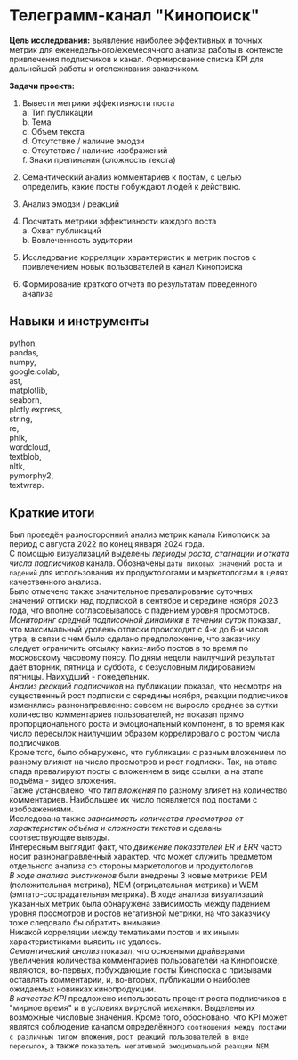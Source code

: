 # Телеграмм-канал "Кинопоиск"
**Цель исследования:** выявление наиболее эффективных и точных метрик для еженедельного/ежемесячного анализа работы в контексте привлечения подписчиков к канал. Формирование списка KPI для дальнейшей работы и отслеживания заказчиком.

**Задачи проекта:**
  1. Вывести метрики эффективности поста\
    a. Тип публикации\
    b. Тема\
    c. Объем текста\
    d. Отсутствие / наличие эмодзи\
    e. Отсутствие / наличие изображений\
    f. Знаки препинания (сложность текста)

  2. Семантический анализ комментариев к постам, с целью определить, какие посты побуждают людей к действию.
  3. Анализ эмодзи / реакций
  4. Посчитать метрики эффективности каждого поста\
    a. Охват публикаций\
    b. Вовлеченность аудитории
  5. Исследование корреляции характеристик и метрик постов с привлечением новых пользователей в канал Кинопоиска
  6. Формирование краткого отчета по результатам поведенного анализа
## Навыки и инструменты
python,\
pandas,\
numpy,\
google.colab,\
ast,\
matplotlib,\
seaborn,\
plotly.express,\
string,\
re,\
phik,\
wordcloud,\
textblob,\
nltk,\
pymorphy2,\
textwrap.

## Краткие итоги
Был проведён разносторонний анализ метрик канала Кинопоиск за период с августа 2022 по конец января 2024 года.\
С помощью визуализаций выделены *периоды роста, стагнации и отката числа подписчиков* канала. Обозначены `даты пиковых значений роста и падений` для использования их продуктологами и маркетологами в целях качественного анализа.\
Было отмечено также значительное превалирование суточных значений отписки над подпиской в сентябре и середине ноября 2023 года, что вполне согласовывалось с падением уровня просмотров.\
*Мониторинг средней подписочной динамики в течении суток* показал, что максимальный уровень отписки происходит с 4-х до 6-и часов утра, в связи с чем было сделано предположение, что заказчику следует ограничить отсылку каких-либо постов в то время по московскому часовому поясу. По дням недели наилучший результат даёт вторник, пятница и суббота, с безусловным лидированием пятницы. Наихудший - понедельник.\
*Анализ реакций подписчиков* на публикации показал, что несмотря на существенный рост подписки с середины ноября, реакции подписчиков изменялись разнонаправленно: совсем не выросло среднее за сутки количество комментариев пользователей, не показал прямо пропорционального роста и эмоциональный компонент, в то время как число пересылок наилучшим образом коррелировало с ростом числа подписчиков.\
Кроме того, было обнаружено, что публикации с разным вложением по разному влияют на число просмотров и рост подписки. Так, на этапе спада превалируют посты с вложением в виде ссылки, а на этапе подъёма - видео вложения.\
Также установлено, что *тип вложения* по разному влияет на количество комментариев. Наибольшее их число появляется под постами с изображениями.\
Исследована также *зависимость количества просмотров от характеристик объёма и сложности текстов* и сделаны соотвествующие выводы.\
Интересным выглядит факт, что *движение показателей ER и ERR* часто носит разнонаправленный характер, что может служить предметом отдельного анализа со стороны маркетологов и продуктологов.\
*В ходе анализа эмотиконов* были внедрены 3 новые метрики: PEM (положительная метрика), NEM (отрицательная метрика) и WEM (эмпато-сострадательная метрика). В ходе анализа визуализаций указанных метрик была обнаружена зависимость между падением уровня просмотров и ростов негативной метрики, на что заказчику тоже следовало бы обратить внимание.\
Никакой корреляции между тематиками постов и их иными характеристиками выявить не удалось.\
*Семантический анализ* показал, что основными драйверами увеличения количества комментариев пользователей на Кинопоиске, являются, во-первых, побуждающие посты Кинопоска с призывами оставлять комментарии, и, во-вторых, публикации о наиболее ожидаемых новинках кинопродукции.\
*В качестве KPI* предложено использовать процент роста подписчиков в "мирное время" и в условиях вирусной механики. Выделены их возможные числовые значения. Кроме того, обосновано, что KPI может являтся соблюдение каналом определённого `соотношения между постами с различным типом вложения`, `рост реакций пользователей в виде пересылок`, а также `показатель негативной эмоциональной реакции NEM`.
